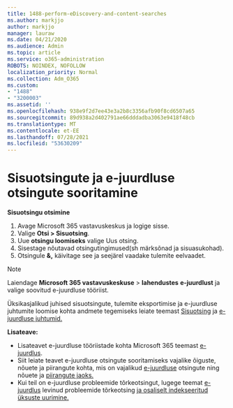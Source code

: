 ```yaml
---
title: 1488-perform-eDiscovery-and-content-searches
ms.author: markjjo
author: markjjo
manager: lauraw
ms.date: 04/21/2020
ms.audience: Admin
ms.topic: article
ms.service: o365-administration
ROBOTS: NOINDEX, NOFOLLOW
localization_priority: Normal
ms.collection: Adm_O365
ms.custom:
- "1488"
- "3200003"
ms.assetid: ''
ms.openlocfilehash: 938e9f2d7ee43e3a2b8c3356afb90f8cd6507a65
ms.sourcegitcommit: 89d938a2d402791ae66dddadba3063e9418f48cb
ms.translationtype: MT
ms.contentlocale: et-EE
ms.lasthandoff: 07/28/2021
ms.locfileid: "53630209"
---
```

# <a name="how-to-perform-content-searches-and-ediscovery-searches"></a>Sisuotsingute ja e-juurdluse otsingute sooritamine

**Sisuotsingu otsimine**

1. Avage Microsoft 365 vastavuskeskus ja logige sisse.
2. Valige **Otsi > Sisuotsing**.
3. Uue **otsingu loomiseks** valige Uus otsing.
4. Sisestage nõutavad otsingutingimused(sh märksõnad ja sisuasukohad).
5. Otsingule **&,** käivitage see ja seejärel vaadake tulemite eelvaadet.

> [!NOTE]
> Laiendage **Microsoft 365 vastavuskeskuse**  >  **lahendustes** **e-juurdlust** ja valige soovitud e-juurdluse tööriist.

Üksikasjalikud juhised sisuotsingute, tulemite eksportimise ja e-juurdluse juhtumite loomise kohta andmete tegemiseks leiate teemast [Sisuotsing](/microsoft-365/compliance/content-search) ja [e-juurdluse juhtumid.](/microsoft-365/compliance/ediscovery-cases)

**Lisateave:**

- Lisateavet e-juurdluse tööriistade kohta Microsoft 365 teemast [e-juurdlus](/microsoft-365/compliance/ediscovery).
- Siit leiate teavet e-juurdluse otsingute sooritamiseks vajalike õiguste, nõuete ja piirangute kohta, mis on vajalikud [e-juurdluse](/microsoft-365/compliance/assign-ediscovery-permissions) otsingute ning nõuete ja [piirangute jaoks.](/microsoft-365/compliance/limits-for-content-search)
- Kui teil on e-juurdluse probleemide tõrkeotsingut, lugege teemat [e-juurdlus](/microsoft-365/compliance/ediscovery-troubleshooting-common-issues) levinud probleemide tõrkeotsing [ja osaliselt indekseeritud üksuste uurimine.](/microsoft-365/compliance/investigating-partially-indexed-items-in-ediscovery)
